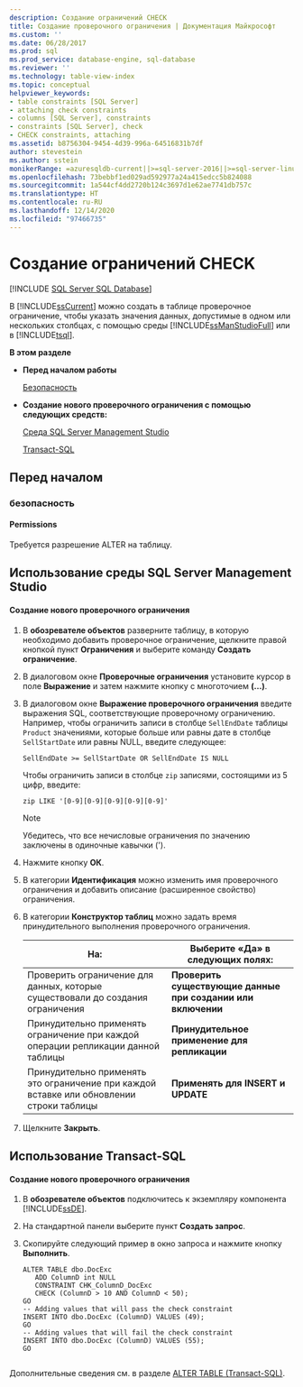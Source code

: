 ```yaml
---
description: Создание ограничений CHECK
title: Создание проверочного ограничения | Документация Майкрософт
ms.custom: ''
ms.date: 06/28/2017
ms.prod: sql
ms.prod_service: database-engine, sql-database
ms.reviewer: ''
ms.technology: table-view-index
ms.topic: conceptual
helpviewer_keywords:
- table constraints [SQL Server]
- attaching check constraints
- columns [SQL Server], constraints
- constraints [SQL Server], check
- CHECK constraints, attaching
ms.assetid: b8756304-9454-4d39-996a-64516831b7df
author: stevestein
ms.author: sstein
monikerRange: =azuresqldb-current||>=sql-server-2016||>=sql-server-linux-2017||=azuresqldb-mi-current
ms.openlocfilehash: 73bebbf1ed029ad592977a24a415edcc5b824088
ms.sourcegitcommit: 1a544cf4dd2720b124c3697d1e62ae7741db757c
ms.translationtype: HT
ms.contentlocale: ru-RU
ms.lasthandoff: 12/14/2020
ms.locfileid: "97466735"
---
```

# <a name="create-check-constraints"></a>Создание ограничений CHECK
[!INCLUDE [SQL Server SQL Database](../../includes/applies-to-version/sql-asdb.md)]

  В [!INCLUDE[ssCurrent](../../includes/sscurrent-md.md)] можно создать в таблице проверочное ограничение, чтобы указать значения данных, допустимые в одном или нескольких столбцах, с помощью среды [!INCLUDE[ssManStudioFull](../../includes/ssmanstudiofull-md.md)] или в [!INCLUDE[tsql](../../includes/tsql-md.md)].  
  
 **В этом разделе**  
  
-   **Перед началом работы**  
  
     [Безопасность](#Security)  
  
-   **Создание нового проверочного ограничения с помощью следующих средств:**  
  
     [Среда SQL Server Management Studio](#SSMSProcedure)  
  
     [Transact-SQL](#TsqlProcedure)  
  
##  <a name="before-you-begin"></a><a name="BeforeYouBegin"></a> Перед началом  
  
###  <a name="security"></a><a name="Security"></a> безопасность  
  
####  <a name="permissions"></a><a name="Permissions"></a> Permissions  
 Требуется разрешение ALTER на таблицу.  
  
##  <a name="using-sql-server-management-studio"></a><a name="SSMSProcedure"></a> Использование среды SQL Server Management Studio  
  
#### <a name="to-create-a-new-check-constraint"></a>Создание нового проверочного ограничения  
  
1.  В **обозревателе объектов** разверните таблицу, в которую необходимо добавить проверочное ограничение, щелкните правой кнопкой пункт **Ограничения** и выберите команду **Создать ограничение**.  
  
2.  В диалоговом окне **Проверочные ограничения** установите курсор в поле **Выражение** и затем нажмите кнопку с многоточием **(…)**.  
  
3.  В диалоговом окне **Выражение проверочного ограничения** введите выражения SQL, соответствующие проверочному ограничению. Например, чтобы ограничить записи в столбце `SellEndDate` таблицы `Product` значениями, которые больше или равны дате в столбце `SellStartDate` или равны NULL, введите следующее:  
  
    ```  
    SellEndDate >= SellStartDate OR SellEndDate IS NULL  
    ```  
  
     Чтобы ограничить записи в столбце `zip` записями, состоящими из 5 цифр, введите:  
  
    ```  
    zip LIKE '[0-9][0-9][0-9][0-9][0-9]'  
    ```  
  
    > [!NOTE]  
    >  Убедитесь, что все нечисловые ограничения по значению заключены в одиночные кавычки (').  
  
4.  Нажмите кнопку **ОК**.  
  
5.  В категории **Идентификация** можно изменить имя проверочного ограничения и добавить описание (расширенное свойство) ограничения.  
  
6.  В категории **Конструктор таблиц** можно задать время принудительного выполнения проверочного ограничения.  
  
    |**На:**|**Выберите «Да» в следующих полях:**|  
    |-------------|---------------------------------------------|  
    |Проверить ограничение для данных, которые существовали до создания ограничения|**Проверить существующие данные при создании или включении**|  
    |Принудительно применять ограничение при каждой операции репликации данной таблицы|**Принудительное применение для репликации**|  
    |Принудительно применять это ограничение при каждой вставке или обновлении строки таблицы|**Применять для INSERT и UPDATE**|  
  
7.  Щелкните **Закрыть**.  
  
##  <a name="using-transact-sql"></a><a name="TsqlProcedure"></a> Использование Transact-SQL  
  
#### <a name="to-create-a-new-check-constraint"></a>Создание нового проверочного ограничения  
  
1.  В **обозревателе объектов** подключитесь к экземпляру компонента [!INCLUDE[ssDE](../../includes/ssde-md.md)].  
  
2.  На стандартной панели выберите пункт **Создать запрос**.  
  
3.  Скопируйте следующий пример в окно запроса и нажмите кнопку **Выполнить**.  
  
    ```  
    ALTER TABLE dbo.DocExc   
       ADD ColumnD int NULL   
       CONSTRAINT CHK_ColumnD_DocExc   
       CHECK (ColumnD > 10 AND ColumnD < 50);  
    GO  
    -- Adding values that will pass the check constraint  
    INSERT INTO dbo.DocExc (ColumnD) VALUES (49);  
    GO  
    -- Adding values that will fail the check constraint  
    INSERT INTO dbo.DocExc (ColumnD) VALUES (55);  
    GO  
  
    ```  
  
 Дополнительные сведения см. в разделе [ALTER TABLE (Transact-SQL)](../../t-sql/statements/alter-table-transact-sql.md).  
  
###  <a name="TsqlExample"></a>  
